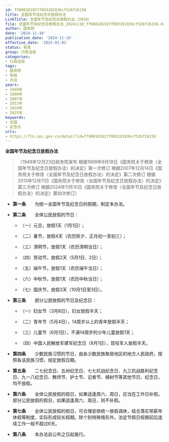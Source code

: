 ```yaml
---
id: ff808181927f093101936cf526f26156
title: 全国年节及纪念日放假办法
LinkTitle: 全国年节及纪念日放假办法（2024）
file: 全国年节及纪念日放假办法_20241110_ff808181927f093101936cf526f26156.docx
author: 国务院
date: '2024-11-10'
publication_date: '2024-11-10'
effective_date: '2025-01-01'
status: 有效
group: 行政法规
categories:
- 行政法规
tags:
- 国务院
- 有效
- 办法
years:
- 1949年
- 1999年
- 2007年
- 2013年
- 2024年
- 2025年
keywords:
- 全国
- 纪念日
urls:
- https://flk.npc.gov.cn/detail?id=ff808181927f093101936cf526f26156
---
```


**全国年节及纪念日放假办法**

> （1949年12月23日政务院发布 根据1999年9月18日《国务院关于修改〈全国年节及纪念日放假办法〉的决定》第一次修订 根据2007年12月14日《国务院关于修改〈全国年节及纪念日放假办法〉的决定》第二次修订 根据2013年12月11日《国务院关于修改〈全国年节及纪念日放假办法〉的决定》第三次修订 根据2024年11月10日《国务院关于修改〈全国年节及纪念日放假办法〉的决定》第四次修订）

- **第一条**　　为统一全国年节及纪念日的假期，制定本办法。

- **第二条**　　全体公民放假的节日：

  - （一）元旦，放假1天（1月1日）；

  - （二）春节，放假4天（农历除夕、正月初一至初三）；

  - （三）清明节，放假1天（农历清明当日）；

  - （四）劳动节，放假2天（5月1日、2日）；

  - （五）端午节，放假1天（农历端午当日）；

  - （六）中秋节，放假1天（农历中秋当日）；

  - （七）国庆节，放假3天（10月1日至3日）。

- **第三条**　　部分公民放假的节日及纪念日：

  - （一）妇女节（3月8日），妇女放假半天；

  - （二）青年节（5月4日），14周岁以上的青年放假半天；

  - （三）儿童节（6月1日），不满14周岁的少年儿童放假1天；

  - （四）中国人民解放军建军纪念日（8月1日），现役军人放假半天。

- **第四条**　　少数民族习惯的节日，由各少数民族聚居地区的地方人民政府，按照各该民族习惯，规定放假日期。

- **第五条**　　二七纪念日、五卅纪念日、七七抗战纪念日、九三抗战胜利纪念日、九一八纪念日、教师节、护士节、记者节、植树节等其他节日、纪念日，均不放假。

- **第六条**　　全体公民放假的假日，如果适逢周六、周日，应当在工作日补假。部分公民放假的假日，如果适逢周六、周日，则不补假。

- **第七条**　　全体公民放假的假日，可合理安排统一放假调休，结合落实带薪年休假等制度，实际形成较长假期。除个别特殊情形外，法定节假日假期前后连续工作一般不超过6天。

- **第八条**　　本办法自公布之日起施行。
